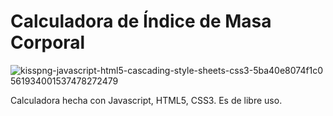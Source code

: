 # Calculadora de Índice de Masa Corporal
![kisspng-javascript-html5-cascading-style-sheets-css3-5ba40e8074f1c0 561934001537478272479](https://user-images.githubusercontent.com/83146564/124521900-900e0380-ddc7-11eb-90ba-2da781e71fbf.png)

Calculadora hecha con Javascript, HTML5, CSS3. Es de libre uso.
